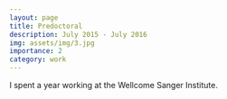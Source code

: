 ```yaml
---
layout: page
title: Predoctoral
description: July 2015 - July 2016
img: assets/img/3.jpg
importance: 2
category: work
---
```


I spent a year working at the Wellcome Sanger Institute.
